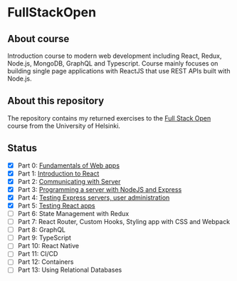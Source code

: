 # FullStackOpen

## About course
Introduction course to modern web development including React, Redux, Node.js, MongoDB, GraphQL and Typescript. Course mainly focuses on building single page applications with ReactJS that use REST APIs built with Node.js.

## About this repository

The repository contains my returned exercises to the [Full Stack Open](https://fullstackopen.com/en) course from the University of Helsinki.

## Status

- [x] Part 0: [Fundamentals of Web apps](https://github.com/rauhja/FullStackOpen/tree/main/Osa0)
- [x] Part 1: [Introduction to React](https://github.com/rauhja/FullStackOpen/tree/main/Osa1)
- [x] Part 2: [Communicating with Server](https://github.com/rauhja/FullStackOpen/tree/main/Osa2)
- [x] Part 3: [Programming a server with NodeJS and Express](https://github.com/rauhja/FullStackOpen/tree/main/Osa3/phonebook)
- [x] Part 4: [Testing Express servers, user administration](https://github.com/rauhja/FullStackOpen/tree/main/Osa4/bloglist)
- [x] Part 5: [Testing React apps](https://github.com/rauhja/FullStackOpen/tree/main/Osa5/bloglist-frontend)
- [ ] Part 6: State Management with Redux
- [ ] Part 7: React Router, Custom Hooks, Styling app with CSS and Webpack
- [ ] Part 8: GraphQL
- [ ] Part 9: TypeScript
- [ ] Part 10: React Native
- [ ] Part 11: CI/CD
- [ ] Part 12: Containers
- [ ] Part 13: Using Relational Databases
